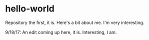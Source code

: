 # hello-world
Repository the first, it is.
Here's a bit about me. I'm very interesting.

9/18/17: An edit coming up here, it is.
Interesting, I am.
